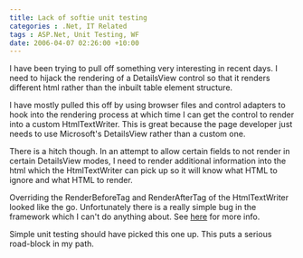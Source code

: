 ```yaml
---
title: Lack of softie unit testing
categories : .Net, IT Related
tags : ASP.Net, Unit Testing, WF
date: 2006-04-07 02:26:00 +10:00
---
```


 I have been trying to pull off something very interesting in recent days. I need to hijack the rendering of a DetailsView control so that it renders different html rather than the inbuilt table element structure. 

 I have mostly pulled this off by using browser files and control adapters to hook into the rendering process at which time I can get the control to render into a custom HtmlTextWriter. This is great because the page developer just needs to use Microsoft's DetailsView rather than a custom one. 

 There is a hitch though. In an attempt to allow certain fields to not render in certain DetailsView modes, I need to render additional information into the html which the HtmlTextWriter can pick up so it will know what HTML to ignore and what HTML to render. 

 Overriding the RenderBeforeTag and RenderAfterTag of the HtmlTextWriter looked like the go. Unfortunately there is a really simple bug in the framework which I can't do anything about. See [here][0] for more info. 

 Simple unit testing should have picked this one up. This puts a serious road-block in my path. 

[0]: http://lab.msdn.microsoft.com/ProductFeedback/viewFeedback.aspx?feedbackId=FDBK48311
